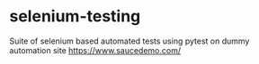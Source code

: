 # selenium-testing
 
Suite of selenium based automated tests using pytest on dummy automation site https://www.saucedemo.com/
